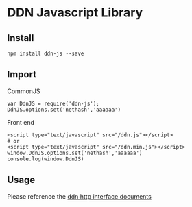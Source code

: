 # DDN Javascript Library

## Install

```
npm install ddn-js --save
```

## Import

CommonJS

```
var DdnJS = require('ddn-js');
DdnJS.options.set('nethash','aaaaaa')
```

Front end

```
<script type="text/javascript" src="/ddn.js"></script>
# or
<script type="text/javascript" src="/ddn.min.js"></script>
window.DdnJS.options.set('nethash','aaaaaa')
console.log(window.DdnJS)
```



## Usage

Please reference the [ddn http interface documents](https://github.com/DDNlink/ddn-docs/blob/master/ddn_http_interface.md)
